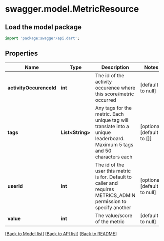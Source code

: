 # swagger.model.MetricResource

## Load the model package
```dart
import 'package:swagger/api.dart';
```

## Properties
Name | Type | Description | Notes
------------ | ------------- | ------------- | -------------
**activityOccurenceId** | **int** | The id of the activity occurence where this score/metric occurred | [default to null]
**tags** | **List&lt;String&gt;** | Any tags for the metric. Each unique tag will translate into a unique leaderboard. Maximum 5 tags and 50 characters each | [optional] [default to []]
**userId** | **int** | The id of the user this metric is for. Default to caller and requires METRICS_ADMIN permission to specify another | [optional] [default to null]
**value** | **int** | The value/score of the metric | [default to null]

[[Back to Model list]](../README.md#documentation-for-models) [[Back to API list]](../README.md#documentation-for-api-endpoints) [[Back to README]](../README.md)


